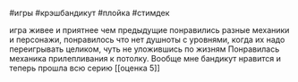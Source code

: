 #игры #крэшбандикут #плойка #стимдек

игра живее и приятнее чем предыдущие
понравились разные механики и персонажи, понравилось что нет душноты с уровнями, когда их надо переигрывать целиком, чуть не уложившись по жизням
Понравилась механика прилепливания к потолку.
Вообще мне бандикут нравится и теперь прошла всю серию
[[оценка 5]]